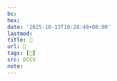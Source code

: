```yaml
---
bc:
hex:
date: '2025-10-13T10:28:49+08:00'
lastmod:
title: 􄖰
url: 􄖰
tags: [𣩈]
src: DCCV
note:
---
```

